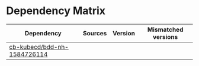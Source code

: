 # Dependency Matrix

Dependency | Sources | Version | Mismatched versions
---------- | ------- | ------- | -------------------
[cb-kubecd/bdd-nh-1584726114](https://github.com/cb-kubecd/bdd-nh-1584726114.git) |  | []() | 

